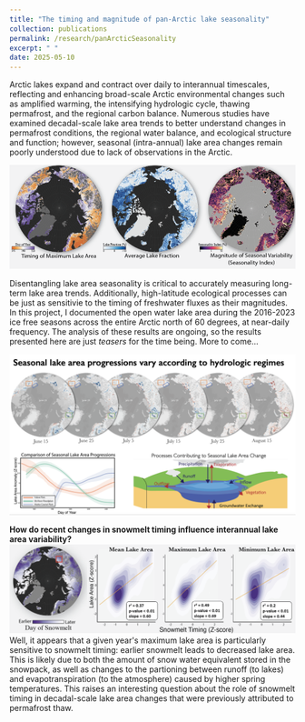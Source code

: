 ```yaml
---
title: "The timing and magnitude of pan-Arctic lake seasonality"
collection: publications
permalink: /research/panArcticSeasonality
excerpt: " "
date: 2025-05-10
---
```

Arctic lakes expand and contract over daily to interannual timescales, reflecting and enhancing broad-scale Arctic environmental changes such as amplified warming, the intensifying hydrologic cycle, thawing permafrost, and the regional carbon balance. Numerous studies have examined decadal-scale lake area trends to better understand changes in permafrost conditions, the regional water balance, and ecological structure and function; however, seasonal (intra-annual) lake area changes remain poorly understood due to lack of observations in the Arctic. 

<img src='/images/lakeseasonality.png'>

Disentangling lake area seasonality is critical to accurately measuring long-term lake area trends. Additionally, high-latitude ecological processes can be just as sensitivie to the timing of freshwater fluxes as their magnitudes. In this project, I documented the open water lake area during the 2016-2023 ice free seasons across the entire Arctic north of 60 degrees, at near-daily frequency. The analysis of these results are ongoing, so the results presented here are just *teasers* for the time being. More to come...

<img src='/images/hydro_regimes.png'> <br/>

**How do recent changes in snowmelt timing influence interannual lake area variability?** 
<img src='/images/snowmelt.png'>
Well, it appears that a given year's maximum lake area is particularly sensitive to snowmelt timing: earlier snowmelt leads to decreased lake area. This is likely due to both the amount of snow water equivalent stored in the snowpack, as well as changes to the partioning between runoff (to lakes) and evapotranspiration (to the atmosphere) caused by higher spring temperatures. This raises an interesting question about the role of snowmelt timing in decadal-scale lake area changes that were previously attributed to permafrost thaw.

